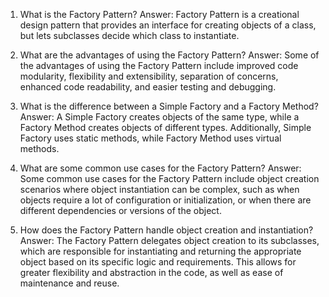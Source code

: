 

1. What is the Factory Pattern?
Answer: Factory Pattern is a creational design pattern that provides an interface for creating objects of a class, but lets subclasses decide which class to instantiate.

2. What are the advantages of using the Factory Pattern?
Answer: Some of the advantages of using the Factory Pattern include improved code modularity, flexibility and extensibility, separation of concerns, enhanced code readability, and easier testing and debugging.

3. What is the difference between a Simple Factory and a Factory Method?
Answer: A Simple Factory creates objects of the same type, while a Factory Method creates objects of different types. Additionally, Simple Factory uses static methods, while Factory Method uses virtual methods.

4. What are some common use cases for the Factory Pattern?
Answer: Some common use cases for the Factory Pattern include object creation scenarios where object instantiation can be complex, such as when objects require a lot of configuration or initialization, or when there are different dependencies or versions of the object.

5. How does the Factory Pattern handle object creation and instantiation?
Answer: The Factory Pattern delegates object creation to its subclasses, which are responsible for instantiating and returning the appropriate object based on its specific logic and requirements. This allows for greater flexibility and abstraction in the code, as well as ease of maintenance and reuse.